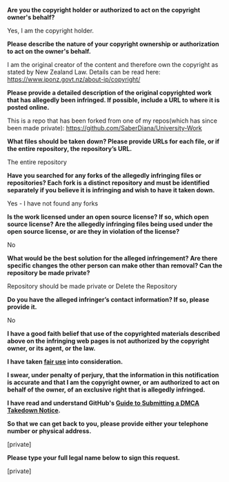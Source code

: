 **Are you the copyright holder or authorized to act on the copyright owner's behalf?**

Yes, I am the copyright holder.

**Please describe the nature of your copyright ownership or authorization to act on the owner's behalf.**

I am the original creator of the content and therefore own the copyright as stated by New Zealand Law. Details can be read here: https://www.iponz.govt.nz/about-ip/copyright/

**Please provide a detailed description of the original copyrighted work that has allegedly been infringed. If possible, include a URL to where it is posted online.**

This is a repo that has been forked from one of my repos(which has since been made private): https://github.com/SaberDiana/University-Work

**What files should be taken down? Please provide URLs for each file, or if the entire repository, the repository’s URL.**

The entire repository

**Have you searched for any forks of the allegedly infringing files or repositories? Each fork is a distinct repository and must be identified separately if you believe it is infringing and wish to have it taken down.**

Yes - I have not found any forks

**Is the work licensed under an open source license? If so, which open source license? Are the allegedly infringing files being used under the open source license, or are they in violation of the license?**

No

**What would be the best solution for the alleged infringement? Are there specific changes the other person can make other than removal? Can the repository be made private?**

Repository should be made private
or
Delete the Repository

**Do you have the alleged infringer’s contact information? If so, please provide it.**

No

**I have a good faith belief that use of the copyrighted materials described above on the infringing web pages is not authorized by the copyright owner, or its agent, or the law.**

**I have taken <a href="https://www.lumendatabase.org/topics/22">fair use</a> into consideration.**

**I swear, under penalty of perjury, that the information in this notification is accurate and that I am the copyright owner, or am authorized to act on behalf of the owner, of an exclusive right that is allegedly infringed.**

**I have read and understand GitHub's <a href="https://docs.github.com/articles/guide-to-submitting-a-dmca-takedown-notice/">Guide to Submitting a DMCA Takedown Notice</a>.**

**So that we can get back to you, please provide either your telephone number or physical address.**

[private]

**Please type your full legal name below to sign this request.**

[private]
